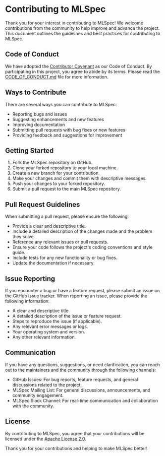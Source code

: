 # Contributing to MLSpec

Thank you for your interest in contributing to MLSpec! We welcome contributions from the community to help improve and advance the project. This document outlines the guidelines and best practices for contributing to MLSpec.

## Code of Conduct

We have adopted the [Contributor Covenant](https://www.contributor-covenant.org/version/2/0/code_of_conduct/) as our Code of Conduct. By participating in this project, you agree to abide by its terms. Please read the [CODE_OF_CONDUCT.md](CODE_OF_CONDUCT.md) file for more information.

## Ways to Contribute

There are several ways you can contribute to MLSpec:

- Reporting bugs and issues
- Suggesting enhancements and new features
- Improving documentation
- Submitting pull requests with bug fixes or new features
- Providing feedback and suggestions for improvement

## Getting Started

1. Fork the MLSpec repository on GitHub.
2. Clone your forked repository to your local machine.
3. Create a new branch for your contribution.
4. Make your changes and commit them with descriptive messages.
5. Push your changes to your forked repository.
6. Submit a pull request to the main MLSpec repository.

## Pull Request Guidelines

When submitting a pull request, please ensure the following:

- Provide a clear and descriptive title.
- Include a detailed description of the changes made and the problem they solve.
- Reference any relevant issues or pull requests.
- Ensure your code follows the project's coding conventions and style guide.
- Include tests for any new functionality or bug fixes.
- Update the documentation if necessary.

## Issue Reporting

If you encounter a bug or have a feature request, please submit an issue on the GitHub issue tracker. When reporting an issue, please provide the following information:

- A clear and descriptive title.
- A detailed description of the issue or feature request.
- Steps to reproduce the issue (if applicable).
- Any relevant error messages or logs.
- Your operating system and version.
- Any other relevant information.

## Communication

If you have any questions, suggestions, or need clarification, you can reach out to the maintainers and the community through the following channels:

- GitHub Issues: For bug reports, feature requests, and general discussions related to the project.
- MLSpec Mailing List: For general discussions, announcements, and community engagement.
- MLSpec Slack Channel: For real-time communication and collaboration with the community.

## License

By contributing to MLSpec, you agree that your contributions will be licensed under the [Apache License 2.0](https://github.com/mlspec/MLSpec/blob/master/LICENSE).

Thank you for your contributions and helping to make MLSpec better!

